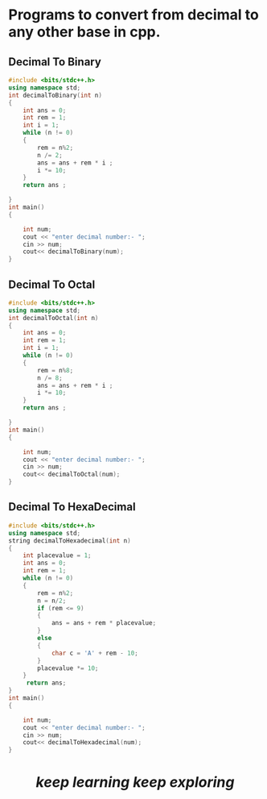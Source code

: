 # Programs to convert from decimal to any other base in cpp.
## Decimal To Binary 
```cpp
#include <bits/stdc++.h>
using namespace std;
int decimalToBinary(int n)
{
    int ans = 0;
    int rem = 1;
    int i = 1;
    while (n != 0)
    {
        rem = n%2;
        n /= 2;
        ans = ans + rem * i ;
        i *= 10;
    }
    return ans ;

}
int main()
{

    int num;
    cout << "enter decimal number:- ";
    cin >> num;
    cout<< decimalToBinary(num);
}
```
## Decimal To Octal
```cpp
#include <bits/stdc++.h>
using namespace std;
int decimalToOctal(int n)
{
    int ans = 0;
    int rem = 1;
    int i = 1;
    while (n != 0)
    {
        rem = n%8;
        n /= 8;
        ans = ans + rem * i ;
        i *= 10;
    }
    return ans ;

}
int main()
{

    int num;
    cout << "enter decimal number:- ";
    cin >> num;
    cout<< decimalToOctal(num);
}
```
## Decimal To HexaDecimal
```cpp
#include <bits/stdc++.h>
using namespace std;
string decimalToHexadecimal(int n)
{
    int placevalue = 1;
    int ans = 0;
    int rem = 1;
    while (n != 0)
    {
        rem = n%2;
        n = n/2;
        if (rem <= 9)
        {
            ans = ans + rem * placevalue;
        }
        else
        {
            char c = 'A' + rem - 10;
        }
        placevalue *= 10;
    }
     return ans;
}
int main()
{

    int num;
    cout << "enter decimal number:- ";
    cin >> num;
    cout<< decimalToHexadecimal(num);
}
```

<h1 align="center"><i> keep learning keep exploring </i> </h1>
